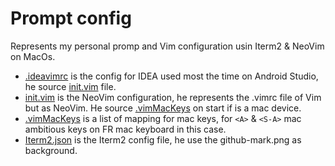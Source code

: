 # Prompt config
Represents my personal promp and Vim configuration usin Iterm2 & NeoVim on MacOs.

* [.ideavimrc](.ideavimrc) is the config for IDEA used most the time on Android Studio, he source [init.vim](init.vim) file.
* [init.vim](init.vim) is the NeoVim configuration, he represents the .vimrc file of Vim but as NeoVim. He source [.vimMacKeys](.vimMacKeys) on start if is a mac device.
* [.vimMacKeys](.vimMacKeys) is a list of mapping for mac keys, for `<A>` & `<S-A>` mac ambitious keys on FR mac keyboard in this case.
* [Iterm2.json](Iterm2.json) is the Iterm2 config file, he use the github-mark.png as background.
